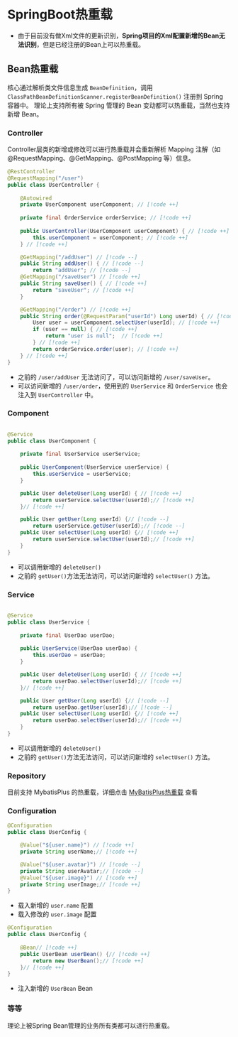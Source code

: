 # SpringBoot热重载 <Badge type="warning" text="beta" />

- 由于目前没有做Xml文件的更新识别，**Spring项目的Xml配置新增的Bean无法识别**，但是已经注册的Bean上可以热重载。

## Bean热重载

核心通过解析类文件信息生成 `BeanDefinition`，调用 `ClassPathBeanDefinitionScanner.registerBeanDefinition()` 注册到 Spring 容器中。 理论上支持所有被 Spring 管理的 Bean 变动都可以热重载，当然也支持新增 Bean。

### Controller

Controller层类的新增或修改可以进行热重载并会重新解析 Mapping 注解（如 @RequestMapping、@GetMapping、@PostMapping 等）信息。

```java
@RestController
@RequestMapping("/user")
public class UserController {
    
    @Autowired
    private UserComponent userComponent; // [!code ++]
    
    private final OrderService orderService; // [!code ++]
    
    public UserController(UserComponent userComponent) { // [!code ++]
        this.userComponent = userComponent; // [!code ++]
    } // [!code ++]

    @GetMapping("/addUser") // [!code --]
    public String addUser() { // [!code --]
        return "addUser"; // [!code --]
    @GetMapping("/saveUser") // [!code ++]
    public String saveUser() { // [!code ++]
        return "saveUser"; // [!code ++]
    }

    @GetMapping("/order") // [!code ++]
    public String order(@RequestParam("userId") Long userId) { // [!code ++]
        User user = userComponent.selectUser(userId); // [!code ++]
        if (user == null) { // [!code ++]
            return "user is null";  // [!code ++]
        } // [!code ++]
        return orderService.order(user); // [!code ++]
    } // [!code ++]
}
```

- 之前的 `/user/addUser` 无法访问了，可以访问新增的 `/user/saveUser`。
- 可以访问新增的 `/user/order`，使用到的 `UserService` 和 `OrderService` 也会注入到 `UserController` 中。

### Component

```java

@Service
public class UserComponent {
    
    private final UserService userService;
    
    public UserComponent(UserService userService) {
        this.userService = userService;
    }

    public User deleteUser(Long userId) { // [!code ++]
        return userService.selectUser(userId);// [!code ++]
    }// [!code ++]

    public User getUser(Long userId) {// [!code --]
        return userService.getUser(userId);// [!code --]
    public User selectUser(Long userId) {// [!code ++]
        return userService.selectUser(userId);// [!code ++]
    }
}
```

- 可以调用新增的 `deleteUser()`
- 之前的 `getUser()`方法无法访问，可以访问新增的 `selectUser()` 方法。

### Service

```java

@Service
public class UserService {
    
    private final UserDao userDao;
    
    public UserService(UserDao userDao) {
        this.userDao = userDao;
    }

    public User deleteUser(Long userId) { // [!code ++]
        return userDao.selectUser(userId);// [!code ++]
    }// [!code ++]

    public User getUser(Long userId) {// [!code --]
        return userDao.getUser(userId);// [!code --]
    public User selectUser(Long userId) {// [!code ++]
        return userDao.selectUser(userId);// [!code ++]
    }
}
```

- 可以调用新增的 `deleteUser()` 
- 之前的 `getUser()`方法无法访问，可以访问新增的 `selectUser()` 方法。

### Repository

目前支持 MybatisPlus 的热重载，详细点击 [MyBatisPlus热重载](hot-reload-mybatis-plus.md) 查看

### Configuration

```java
@Configuration
public class UserConfig {

    @Value("${user.name}") // [!code ++]
    private String userName;// [!code ++]

    @Value("${user.avatar}") // [!code --]
    private String userAvatar;// [!code --]
    @Value("${user.image}") // [!code ++]
    private String userImage;// [!code ++]
}
```

- 载入新增的 `user.name` 配置
- 载入修改的 `user.image` 配置

```java
@Configuration
public class UserConfig {
    
    @Bean// [!code ++]
    public UserBean userBean() {// [!code ++]
        return new UserBean();// [!code ++]
    }// [!code ++]
}
```

- 注入新增的 `UserBean` Bean

### 等等

理论上被Spring Bean管理的业务所有类都可以进行热重载。